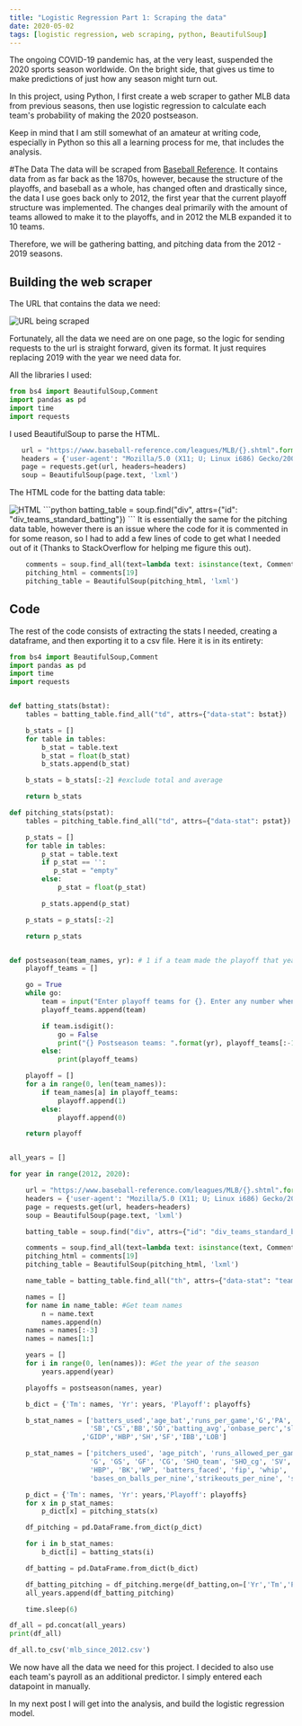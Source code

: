 ```yaml
---
title: "Logistic Regression Part 1: Scraping the data"
date: 2020-05-02
tags: [logistic regression, web scraping, python, BeautifulSoup]
---
```

The ongoing COVID-19 pandemic has, at the very least, suspended the 2020 sports season worldwide. On the bright side, that gives us time to make predictions of just how any season might turn out.

In this project, using Python, I first create a web scraper to gather MLB data from previous seasons, then use logistic regression to calculate each team's probability of making the 2020 postseason.

Keep in mind that I am still somewhat of an amateur at writing code, especially in Python so this all a learning process for me, that includes the analysis.

#The Data
The data will be scraped from [Baseball Reference]("https://www.baseball-reference.com"). It contains data from as far back as the 1870s, however, because the structure of the playoffs, and baseball as a whole, has changed often and drastically since, the data I use goes back only to 2012, the first year that the current playoff structure was implemented. The changes deal primarily with the amount of teams allowed to make it to the playoffs, and in 2012 the MLB expanded it to 10 teams.    

Therefore, we will be gathering batting, and pitching data from the 2012 - 2019 seasons.

## Building the web scraper
The URL that contains the data we need:

<img src="{{ site.url }}{{ site.baseurl }}/images/bsbrefurl.png" alt="URL being scraped">

Fortunately, all the data we need are on one page, so the logic for sending requests to the url is straight forward, given its format. It just requires replacing 2019 with the year we need data for.

All the libraries I used:
```python
from bs4 import BeautifulSoup,Comment
import pandas as pd
import time
import requests
```

I used BeautifulSoup to parse the HTML.
```python
   url = "https://www.baseball-reference.com/leagues/MLB/{}.shtml".format(year)
   headers = {'user-agent': "Mozilla/5.0 (X11; U; Linux i686) Gecko/20071127 Firefox/2.0.0.11"}
   page = requests.get(url, headers=headers)
   soup = BeautifulSoup(page.text, 'lxml')
```
The HTML code for the batting data table:

<img src="{{ site.url }}{{ site.baseurl }}/images/battingtable.png" alt="HTML">
```python
   batting_table = soup.find("div", attrs={"id": "div_teams_standard_batting"})
```
It is essentially the same for the pitching data table, however there is an issue where the code for it is commented in for some reason, so I had to add a few lines of code to get what I needed out of it (Thanks to StackOverflow for helping me figure this out).

```Python
    comments = soup.find_all(text=lambda text: isinstance(text, Comment))
    pitching_html = comments[19]
    pitching_table = BeautifulSoup(pitching_html, 'lxml')
```
## Code
The rest of the code consists of extracting the stats I needed, creating a dataframe, and then exporting it to a csv file. Here it is in its entirety:

```Python
from bs4 import BeautifulSoup,Comment
import pandas as pd
import time
import requests


def batting_stats(bstat):
    tables = batting_table.find_all("td", attrs={"data-stat": bstat})

    b_stats = []
    for table in tables:
        b_stat = table.text
        b_stat = float(b_stat)
        b_stats.append(b_stat)

    b_stats = b_stats[:-2] #exclude total and average

    return b_stats

def pitching_stats(pstat):
    tables = pitching_table.find_all("td", attrs={"data-stat": pstat})

    p_stats = []
    for table in tables:
        p_stat = table.text
        if p_stat == '':
           p_stat = "empty"
        else:
            p_stat = float(p_stat)

        p_stats.append(p_stat)

    p_stats = p_stats[:-2]

    return p_stats


def postseason(team_names, yr): # 1 if a team made the playoff that year 0 if not
    playoff_teams = []

    go = True
    while go:
        team = input("Enter playoff teams for {}. Enter any number when all are in \n".format(yr))
        playoff_teams.append(team)

        if team.isdigit():
            go = False
            print("{} Postseason teams: ".format(yr), playoff_teams[:-1])
        else:
            print(playoff_teams)

    playoff = []
    for a in range(0, len(team_names)):
        if team_names[a] in playoff_teams:
            playoff.append(1)
        else:
            playoff.append(0)

    return playoff


all_years = []

for year in range(2012, 2020):

    url = "https://www.baseball-reference.com/leagues/MLB/{}.shtml".format(year)
    headers = {'user-agent': "Mozilla/5.0 (X11; U; Linux i686) Gecko/20071127 Firefox/2.0.0.11"}
    page = requests.get(url, headers=headers)
    soup = BeautifulSoup(page.text, 'lxml')

    batting_table = soup.find("div", attrs={"id": "div_teams_standard_batting"})

    comments = soup.find_all(text=lambda text: isinstance(text, Comment))
    pitching_html = comments[19]
    pitching_table = BeautifulSoup(pitching_html, 'lxml')

    name_table = batting_table.find_all("th", attrs={"data-stat": "team_ID"})

    names = []
    for name in name_table: #Get team names
        n = name.text
        names.append(n)
    names = names[:-3]
    names = names[1:]

    years = []
    for i in range(0, len(names)): #Get the year of the season
        years.append(year)

    playoffs = postseason(names, year)

    b_dict = {'Tm': names, 'Yr': years, 'Playoff': playoffs}

    b_stat_names = ['batters_used','age_bat','runs_per_game','G','PA','AB','R','H','2B','3B','HR','RBI',
                    'SB','CS','BB','SO','batting_avg','onbase_perc','slugging_perc','onbase_plus_slugging','TB'
                  ,'GIDP','HBP','SH','SF','IBB','LOB']

    p_stat_names = ['pitchers_used', 'age_pitch', 'runs_allowed_per_game', 'W', 'L', 'win_loss_perc', 'earned_run_avg',
                    'G', 'GS', 'GF', 'CG', 'SHO_team', 'SHO_cg', 'SV', 'IP', 'H', 'R', 'ER', 'HR', 'BB', 'IBB', 'SO',
                    'HBP', 'BK','WP', 'batters_faced', 'fip', 'whip', 'hits_per_nine', 'home_runs_per_nine',
                    'bases_on_balls_per_nine','strikeouts_per_nine', 'strikeouts_per_base_on_balls', 'LOB']

    p_dict = {'Tm': names, 'Yr': years,'Playoff': playoffs}
    for x in p_stat_names:
        p_dict[x] = pitching_stats(x)

    df_pitching = pd.DataFrame.from_dict(p_dict)

    for i in b_stat_names:
        b_dict[i] = batting_stats(i)

    df_batting = pd.DataFrame.from_dict(b_dict)

    df_batting_pitching = df_pitching.merge(df_batting,on=['Yr','Tm','Playoff'],how='left',suffixes=('_pitching','_batting'))
    all_years.append(df_batting_pitching)

    time.sleep(6)

df_all = pd.concat(all_years)
print(df_all)

df_all.to_csv('mlb_since_2012.csv')
```

We now have all the data we need for this project. I decided to also use each team's payroll as an additional predictor. I simply entered each datapoint in manually.

In my next post I will get into the analysis, and build the logistic regression model.
